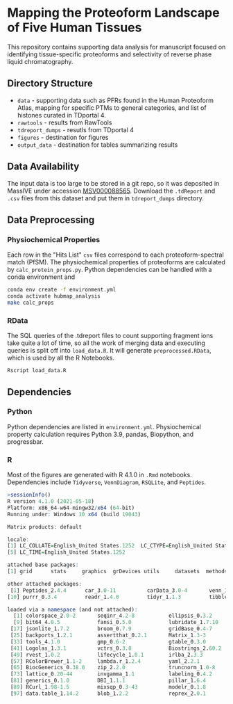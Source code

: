 # Mapping the Proteoform Landscape of Five Human Tissues

This repository contains supporting data analysis for manuscript focused on 
identifying tissue-specific proteoforms and selectivity of reverse phase
liquid chromatography.

## Directory Structure

- `data` - supporting data such as PFRs found in the Human Proteoform Atlas, 
           mapping for specific PTMs to general categories, and list of histones
           curated in TDportal 4.
- `rawtools` - results from RawTools
- `tdreport_dumps` - resutls from TDportal 4
- `figures` - destination for figures
- `output_data` - destination for tables summarizing results

## Data Availability

The input data is too large to be stored in a git repo, so it was deposited in
MassIVE under accession [MSV000088565](ftp://massive.ucsd.edu/MSV000088565/). 
Download the `.tdReport` and `.csv` files from this dataset and put them in 
`tdreport_dumps` directory.

## Data Preprocessing

### Physiochemical Properties

Each row in the "Hits List" `csv` files correspond to each proteoform-spectral
match (PfSM). The physiochemical properties of proteoforms are calculated  by
`calc_protein_props.py`. Python dependencies can be handled with a conda
environment and 

```sh
conda env create -f environment.yml
conda activate hubmap_analysis
make calc_props
```

### RData

The SQL queries of the .tdreport files to count supporting fragment ions take
quite a lot of time, so all the work of merging data and executing queries is
split off into `load_data.R`. It will generate `preprocessed.RData`, which is
used by all the R Notebooks.

```
Rscript load_data.R
```

## Dependencies

### Python

Python dependencies are listed in `environment.yml`. Physiochemical property
calculation requires Python 3.9, pandas, Biopython, and progressbar.

### R 

Most of the figures are generated with R 4.1.0 in `.Rmd` notebooks. 
Dependencies include `Tidyverse`, `VennDiagram`, `RSQLite`, and `Peptides`.

```r
>sessionInfo()
R version 4.1.0 (2021-05-18)
Platform: x86_64-w64-mingw32/x64 (64-bit)
Running under: Windows 10 x64 (build 19043)

Matrix products: default

locale:
[1] LC_COLLATE=English_United States.1252  LC_CTYPE=English_United States.1252    LC_MONETARY=English_United States.1252 LC_NUMERIC=C                          
[5] LC_TIME=English_United States.1252    

attached base packages:
[1] grid      stats     graphics  grDevices utils     datasets  methods   base     

other attached packages:
 [1] Peptides_2.4.4      car_3.0-11          carData_3.0-4       venn_1.10           VennDiagram_1.6.20  futile.logger_1.4.3 forcats_0.5.1       stringr_1.4.0       dplyr_1.0.7        
[10] purrr_0.3.4         readr_1.4.0         tidyr_1.1.3         tibble_3.1.2        ggplot2_3.3.5       tidyverse_1.3.1     RSQLite_2.2.7      

loaded via a namespace (and not attached):
  [1] colorspace_2.0-2       seqinr_4.2-8           ellipsis_0.3.2         rio_0.5.27             XVector_0.32.0         fs_1.5.0               rstudioapi_0.13        farver_2.1.0          
  [9] bit64_4.0.5            fansi_0.5.0            lubridate_1.7.10       xml2_1.3.2             splines_4.1.0          cachem_1.0.5           knitr_1.36             ade4_1.7-18           
 [17] jsonlite_1.7.2         broom_0.7.9            gridBase_0.4-7         Rmpfr_0.8-5            ashr_2.2-47            dbplyr_2.1.1           compiler_4.1.0         httr_1.4.2            
 [25] backports_1.2.1        assertthat_0.2.1       Matrix_1.3-3           fastmap_1.1.0          cli_3.0.1              formatR_1.11           htmltools_0.5.1.1      admisc_0.16           
 [33] tools_4.1.0            gmp_0.6-2              gtable_0.3.0           glue_1.4.2             GenomeInfoDbData_1.2.6 Rcpp_1.0.7             jquerylib_0.1.4        cellranger_1.1.0      
 [41] Logolas_1.3.1          vctrs_0.3.8            Biostrings_2.60.2      ape_5.5                nlme_3.1-152           xfun_0.24              CVXR_1.0-9             openxlsx_4.2.4        
 [49] rvest_1.0.2            lifecycle_1.0.1        irlba_2.3.3            zlibbioc_1.38.0        MASS_7.3-54            scales_1.1.1           hms_1.1.1              parallel_4.1.0        
 [57] RColorBrewer_1.1-2     lambda.r_1.2.4         yaml_2.2.1             curl_4.3.2             memoise_2.0.0          stringi_1.7.3          SQUAREM_2021.1         S4Vectors_0.30.2      
 [65] BiocGenerics_0.38.0    zip_2.2.0              truncnorm_1.0-8        GenomeInfoDb_1.28.4    rlang_0.4.11           pkgconfig_2.0.3        bitops_1.0-7           evaluate_0.14         
 [73] lattice_0.20-44        invgamma_1.1           labeling_0.4.2         bit_4.0.4              tidyselect_1.1.1       magrittr_2.0.1         R6_2.5.1               IRanges_2.26.0        
 [81] generics_0.1.0         DBI_1.1.1              pillar_1.6.4           haven_2.4.1            foreign_0.8-81         withr_2.4.2            mgcv_1.8-35            abind_1.4-5           
 [89] RCurl_1.98-1.5         mixsqp_0.3-43          modelr_0.1.8           crayon_1.4.1           futile.options_1.0.1   utf8_1.2.1             rmarkdown_2.11         readxl_1.3.1          
 [97] data.table_1.14.2      blob_1.2.2             reprex_2.0.1           digest_0.6.27          stats4_4.1.0           munsell_0.5.0 
 ```